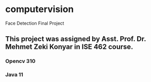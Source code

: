 # computervision
Face Detection Final Project

## This project was assigned by Asst. Prof. Dr. Mehmet Zeki Konyar in ISE 462 course.
### Opencv 310
### Java 11
